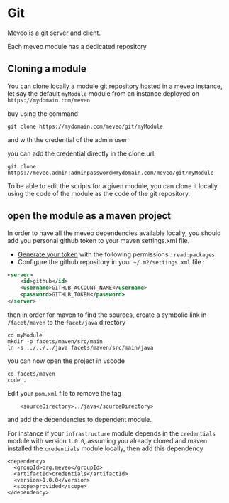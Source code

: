 # Git

Meveo is a git server and client.

Each meveo module has a dedicated repository



## Cloning a module

You can clone locally a module git repository hosted in a meveo instance, let say the default `myModule` module from an instance deployed on `https://mydomain.com/meveo` 

buy using the command 
```
git clone https://mydomain.com/meveo/git/myModule
```
and with the credential of the admin user

you can add the credential directly in the clone url:

```
git clone https://meveo.admin:adminpassword@mydomain.com/meveo/git/myModule
```

To be able to edit the scripts for a given module, you can clone it locally using the code 
of the module as the code of the git repository.

## open the module as a maven project

In order to have all the meveo dependencies available locally, you should add you personal 
github token to your maven settings.xml file.

- [Generate your token](https://github.com/settings/tokens/new) with the following permissions : `read:packages`
- Configure the github repository in your `~/.m2/settings.xml` file : 

```xml
<server>
    <id>github</id>
    <username>GITHUB_ACCOUNT_NAME</username>
    <password>GITHUB_TOKEN</password>
</server>
```

then in order for maven to find the sources, create a symbolic link in `/facet/maven` to the `facet/java` directory

```
cd myModule
mkdir -p facets/maven/src/main
ln -s ../../../java facets/maven/src/main/java
```

you can now open the project in vscode

```
cd facets/maven
code .
```

Edit your `pom.xml` file to remove the tag
```
    <sourceDirectory>../java</sourceDirectory>
```

and add the dependencies to dependent module.

For instance if your `infrastructure` module depends in the `credentials` module with version `1.0.0`,
assuming you already cloned and maven installed the `credentials` module locally, then add this dependency
```
<dependency>
  <groupId>org.meveo</groupId>
  <artifactId>credentials</artifactId>
  <version>1.0.0</version>
  <scope>provided</scope>
</dependency>
```

